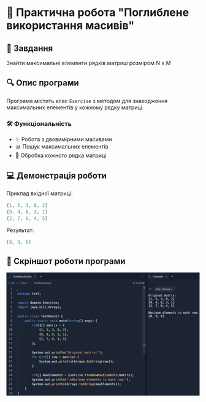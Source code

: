 
# 🎯 Практична робота "Поглиблене використання масивів"

## 📝 Завдання
Знайти максимальні елементи рядків матриці розміром N x M

## 🔍 Опис програми
Програма містить клас `Exercise` з методом для знаходження максимальних елементів у кожному рядку матриці.

### 🛠 Функціональність
- ✨ Робота з двовимірними масивами
- 📊 Пошук максимальних елементів
- 🔄 Обробка кожного рядка матриці

## 💻 Демонстрація роботи
Приклад вхідної матриці:
```java
{1, 5, 3, 8, 2}
{9, 4, 6, 3, 1}
{2, 7, 8, 4, 5}
```

Результат:
```java
[8, 9, 8]
```

## 📸 Скріншот роботи програми
![Program Output](https://github.com/ppc-ntu-khpi/advarrays-35-NikitaGaponov/blob/master/photo.png)
